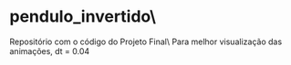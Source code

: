 # pendulo_invertido\\
Repositório com o código do Projeto Final\\
Para melhor visualização das animações, dt = 0.04
